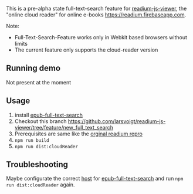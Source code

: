 This is a pre-alpha state full-text-search feature for  [readium-js-viewer](https://github.com/readium/readium-js-viewer/), the "online cloud reader" for online e-books https://readium.firebaseapp.com.

Note:  
* Full-Text-Search-Feature works only in Webkit based browsers without limits
* The current feature only supports the cloud-reader version

## Running demo
Not present at the moment 

## Usage

1. install [epub-full-text-search](https://github.com/larsvoigt/epub-full-text-search)
2. Checkout this branch https://github.com/larsvoigt/readium-js-viewer/tree/feature/new_full_text_search
3. Prerequisites are same like the [orginal readium repro](https://github.com/readium/readium-js-viewer/tree/develop#development)
4.  ```npm run build```
5.  ``` npm run dist:cloudReader ```

## Troubleshooting 

Maybe configurate the correct [host](https://github.com/larsvoigt/readium-js-viewer/blob/feature/new_full_text_search/src/js/FullTextSearch.js#L32) for [epub-full-text-search](https://github.com/larsvoigt/epub-full-text-search) and run  ``` npm run dist:cloudReader ``` again.
 
